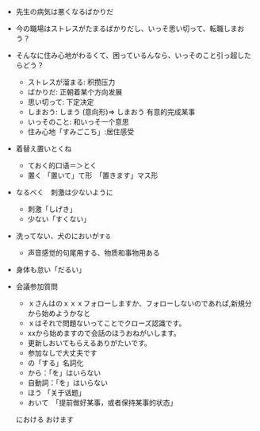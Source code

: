 * 先生の病気は悪くなるばかりだ
* 今の職場はストレスがたまるばかりだし、いっそ思い切って、転職しまおう？
* そんなに住み心地がわるくて、困っているんなら、いっそのこと引っ超したらどう？
  * ストレスが溜まる: 积攒压力
  * ばかりだ: 正朝着某个方向发展
  * 思い切って: 下定决定
  * しまおう: しまう (意向形)=>  しまおう 有意的完成某事
  * いっそのこと: 和いっそ一个意思
  * 住み心地「すみごこち」:居住感受
* 着替え置いとくね
  * ておく的口语＝＞とく
  * 置く 「置いて」て形　「置きます」マス形
* なるべく　刺激は少ないように
  * 刺激「しげき」 
  * 少ない「すくない」 
* 洗ってない、犬のにおいが`する` 
  * 声音感觉的句尾用する、物质和事物用ある
* 身体も怠い「だるい」
* 会議参加質問
  * ｘさんはのｘｘｘフォローしますか、フォローしないのであれば,新規分から始めようかなと
  * ｘはそれで問題ないってことでクローズ認識です。
  * xxから始めますので会話のほうおねがいします。
  * 更新しおいてもらえるありがたいです。
  * 参加なしで大丈夫です
  * の「する」名詞化
  * から：「を」はいらない
  * 自動詞：「を」はいらない
  * ほう 「关于话题」
  * おいて　「提前做好某事，或者保持某事的状态」


  における
  おけます
